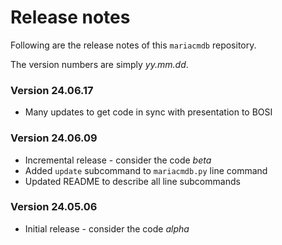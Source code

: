 # Release notes
Following are the release notes of this ``mariacmdb`` repository.

The version numbers are simply *yy.mm.dd*.

### Version 24.06.17
- Many updates to get code in sync with presentation to BOSI

### Version 24.06.09
- Incremental release - consider the code *beta*
- Added ``update`` subcommand to ``mariacmdb.py`` line command
- Updated README to describe all line subcommands

### Version 24.05.06
- Initial release - consider the code *alpha*

